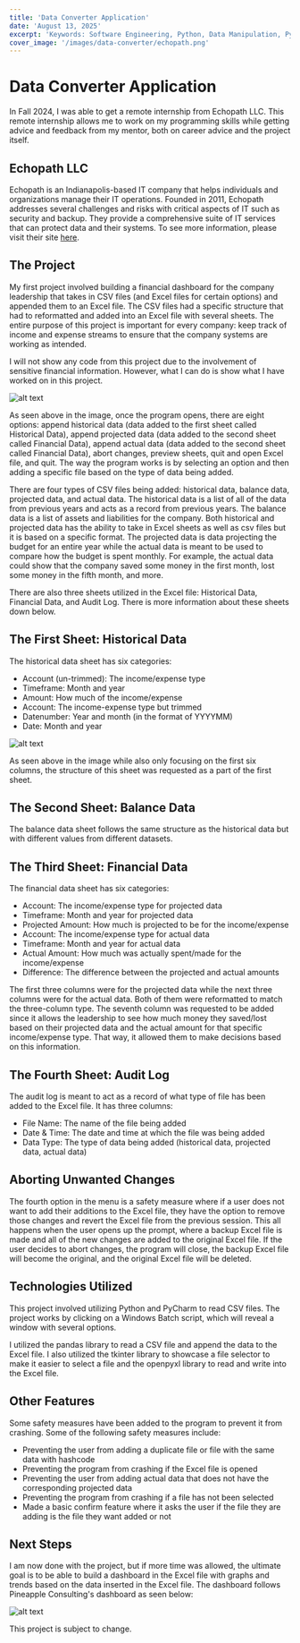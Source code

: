 ```yaml
---
title: 'Data Converter Application'
date: 'August 13, 2025'
excerpt: 'Keywords: Software Engineering, Python, Data Manipulation, PyCharm, pandas, Excel'
cover_image: '/images/data-converter/echopath.png'
---
```


# Data Converter Application

In Fall 2024, I was able to get a remote internship from Echopath LLC.  This remote internship allows me to work on my programming skills while getting advice and feedback from my mentor, both on career advice and the project itself.

## Echopath LLC

Echopath is an Indianapolis-based IT company that helps individuals and organizations manage their IT operations.  Founded in 2011, Echopath addresses several challenges and risks with critical aspects of IT such as security and backup.  They provide a comprehensive suite of IT services that can protect data and their systems.  To see more information, please visit their site <a href = "https://echopath.com/about-us/">here</a>.

## The Project

My first project involved building a financial dashboard for the company leadership that takes in CSV files (and Excel files for certain options) and appended them to an Excel file.  The CSV files had a specific structure that had to reformatted and added into an Excel file with several sheets.  The entire purpose of this project is important for every company: keep track of income and expense streams to ensure that the company systems are working as intended.

I will not show any code from this project due to the involvement of sensitive financial information.  However, what I can do is show what I have worked on in this project.

![alt text](/images/data-converter/menu.png)

As seen above in the image, once the program opens, there are eight options: append historical data (data added to the first sheet called Historical Data), append projected data (data added to the second sheet called Financial Data), append actual data (data added to the second sheet called Financial Data), abort changes, preview sheets, quit and open Excel file, and quit.  The way the program works is by selecting an option and then adding a specific file based on the type of data being added.

There are four types of CSV files being added: historical data, balance data, projected data, and actual data.  The historical data is a list of all of the data from previous years and acts as a record from previous years.  The balance data is a list of assets and liabilities for the company.  Both historical and projected data has the ability to take in Excel sheets as well as csv files but it is based on a specific format.  The projected data is data projecting the budget for an entire year while the actual data is meant to be used to compare how the budget is spent monthly.  For example, the actual data could show that the company saved some money in the first month, lost some money in the fifth month, and more.  

There are also three sheets utilized in the Excel file: Historical Data, Financial Data, and Audit Log.  There is more information about these sheets down below.

## The First Sheet:  Historical Data

The historical data sheet has six categories:

- Account (un-trimmed): The income/expense type
- Timeframe: Month and year
- Amount: How much of the income/expense
- Account: The income-expense type but trimmed
- Datenumber: Year and month (in the format of YYYYMM)
- Date: Month and year

![alt text](/images/data-converter/first-sheet.png)

As seen above in the image while also only focusing on the first six columns, the structure of this sheet was requested as a part of the first sheet.

## The Second Sheet: Balance Data

The balance data sheet follows the same structure as the historical data but with different values from different datasets.

## The Third Sheet: Financial Data

The financial data sheet has six categories:

- Account: The income/expense type for projected data
- Timeframe: Month and year for projected data
- Projected Amount: How much is projected to be for the income/expense
- Account: The income/expense type for actual data
- Timeframe: Month and year for actual data
- Actual Amount: How much was actually spent/made for the income/expense
- Difference: The difference between the projected and actual amounts

The first three columns were for the projected data while the next three columns were for the actual data.  Both of them were reformatted to match the three-column type.  The seventh column was requested to be added since it allows the leadership to see how much money they saved/lost based on their projected data and the actual amount for that specific income/expense type.  That way, it allowed them to make decisions based on this information.

## The Fourth Sheet: Audit Log

The audit log is meant to act as a record of what type of file has been added to the Excel file.  It has three columns:

- File Name: The name of the file being added
- Date & Time: The date and time at which the file was being added
- Data Type: The type of data being added (historical data, projected data, actual data)

## Aborting Unwanted Changes

The fourth option in the menu is a safety measure where if a user does not want to add their additions to the Excel file, they have the option to remove those changes and revert the Excel file from the previous session.  This all happens when the user opens up the prompt, where a backup Excel file is made and all of the new changes are added to the original Excel file.  If the user decides to abort changes, the program will close, the backup Excel file will become the original, and the original Excel file will be deleted.

## Technologies Utilized

This project involved utilizing Python and PyCharm to read CSV files.  The project works by clicking on a Windows Batch script, which will reveal a window with several options.

I utilized the pandas library to read a CSV file and append the data to the Excel file.  I also utilized the tkinter library to showcase a file selector to make it easier to select a file and the openpyxl library to read and write into the Excel file. 

## Other Features

Some safety measures have been added to the program to prevent it from crashing.  Some of the following safety measures include:

- Preventing the user from adding a duplicate file or file with the same data with hashcode
- Preventing the program from crashing if the Excel file is opened
- Preventing the user from adding actual data that does not have the corresponding projected data
- Preventing the program from crashing if a file has not been selected
- Made a basic confirm feature where it asks the user if the file they are adding is the file they want added or not

## Next Steps

I am now done with the project, but if more time was allowed, the ultimate goal is to be able to build a dashboard in the Excel file with graphs and trends based on the data inserted in the Excel file.  The dashboard follows Pineapple Consulting's dashboard as seen below:

![alt text](/images/data-converter/dashboard.png)

This project is subject to change.